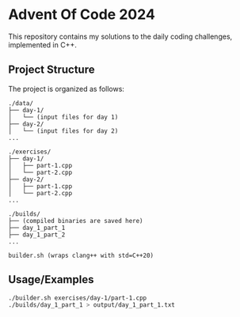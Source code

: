 
# Advent Of Code 2024

This repository contains my solutions to the daily coding challenges, implemented in C++.





## Project Structure

The project is organized as follows:

```
./data/
├── day-1/
│   └── (input files for day 1)
├── day-2/
│   └── (input files for day 2)
...

./exercises/
├── day-1/
│   ├── part-1.cpp
│   └── part-2.cpp
├── day-2/
│   ├── part-1.cpp
│   └── part-2.cpp
...

./builds/
├── (compiled binaries are saved here)
├── day_1_part_1
├── day_1_part_2
...

builder.sh (wraps clang++ with std=C++20)
```
## Usage/Examples

```bash
./builder.sh exercises/day-1/part-1.cpp
./builds/day_1_part_1 > output/day_1_part_1.txt
```

